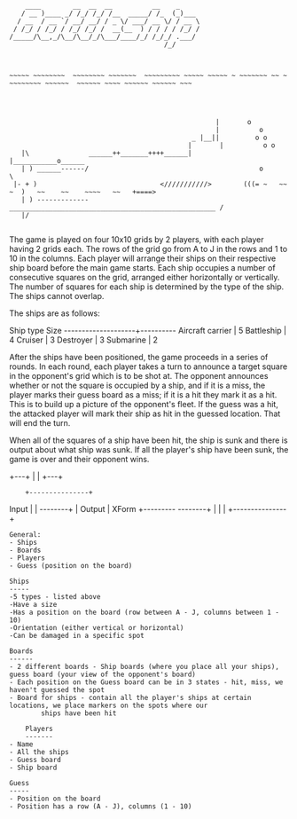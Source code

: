 ```
    ____        __  __  __          __    _     
   / __ )____ _/ /_/ /_/ /__  _____/ /_  (_)___ 
  / __  / __ `/ __/ __/ / _ \/ ___/ __ \/ / __ \
 / /_/ / /_/ / /_/ /_/ /  __(__  ) / / / / /_/ /
/_____/\__,_/\__/\__/_/\___/____/_/ /_/_/ .___/ 
                                       /_/



~~~~~ ~~~~~~~~  ~~~~~~~~ ~~~~~~~  ~~~~~~~~~ ~~~~~ ~~~~~ ~ ~~~~~~~ ~~ ~ ~~~~~~~~ ~~~~~~  ~~~~~~ ~~~~ ~~~~~~ ~~~~~~ ~~~
 
 
                                 
                                 
                                                    |       o 
                                                    |          o 
                                              _ |__||         o o
                                             |       |          o o    
   |\               ______++_______++++______|       |___________o______
   | ) ______------/                                           o         \                                            
 |- + )                               <///////////>        (((= ~   ~~  ~  )   ~~    ~~    ~~~~   ~~   +====>
   | ) -------------____________________________________________________ /
   |/


```


The game is played on four 10x10 grids by 2 players, with each player having 2 grids each.
The rows of the grid go from A to J in the rows and 1 to 10 in the columns. Each player will arrange their ships on
their respective ship board before the main game starts. Each ship occupies a number of consecutive squares on the
grid, arranged either horizontally or vertically. The number of squares for each ship is determined by the type
of the ship. The ships cannot overlap.

The ships are as follows:

Ship type       		Size
--------------------+----------
Aircraft carrier    |    5
Battleship          |    4
Cruiser             |    3
Destroyer           |    3
Submarine           |    2

After the ships have been positioned, the game proceeds in a series of rounds. In each round, each player takes a turn
to announce a target square in the opponent's grid which is to be shot at. The opponent announces whether or not
the square is occupied by a ship, and if it is a miss, the player marks their guess board as a miss; if it is a hit
they mark it as a hit. This is to build up a picture of the opponent's fleet. If the guess was a hit, the attacked
player will mark their ship as hit in the guessed location. That will end the turn.

When all of the squares of a ship have been hit, the ship is sunk and there is output about what ship was sunk.
If all the player's ship have been sunk, the game is over and their opponent wins.


+---+
|   |
+---+

        +---------------+
Input   |               |
--------+               |   Output
|     XForm     +---------
--------+               |
|               |
+---------------+


    General:
    - Ships
    - Boards
    - Players
    - Guess (position on the board)

    Ships
    -----
    -5 types - listed above
    -Have a size
    -Has a position on the board (row between A - J, columns between 1 - 10)
    -Orientation (either vertical or horizontal)
    -Can be damaged in a specific spot

    Boards
    ------
    - 2 different boards - Ship boards (where you place all your ships), guess board (your view of the opponent's board)
    - Each position on the Guess board can be in 3 states - hit, miss, we haven't guessed the spot
    - Board for ships - contain all the player's ships at certain locations, we place markers on the spots where our
    		ships have been hit

    	Players
    	-------
	- Name
	- All the ships
	- Guess board
	- Ship board

	Guess
	-----
	- Position on the board
	- Position has a row (A - J), columns (1 - 10)